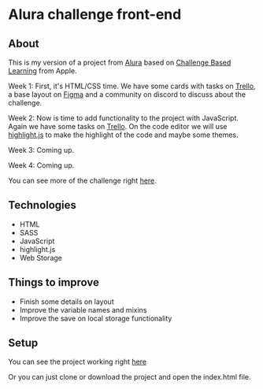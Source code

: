 # Alura challenge front-end

## About

This is my version of a project from [Alura](https://www.alura.com.br) based on [Challenge Based Learning](https://www.challengebasedlearning.org/about/) from Apple.

Week 1: First, it's HTML/CSS time. We have some cards with tasks on [Trello](https://trello.com), a base layout on [Figma](https://www.figma.com) and a community on discord to discuss about the challenge.

Week 2: Now is time to add functionality to the project with JavaScript. Again we have some tasks on [Trello](https://trello.com). On the code editor we will use [highlight.js](https://highlightjs.org) to make the highlight of the code and maybe some themes.

Week 3: Coming up.

Week 4: Coming up.

You can see more of the challenge right [here](https://www.alura.com.br/challenges/front-end/).

## Technologies

- HTML
- SASS
- JavaScript
- highlight.js
- Web Storage

## Things to improve

- Finish some details on layout
- Improve the variable names and mixins
- Improve the save on local storage functionality

## Setup

You can see the project working right [here](https://dre1597.github.io/alura-challenge-front-end/)

Or you can just clone or download the project and open the index.html file.
